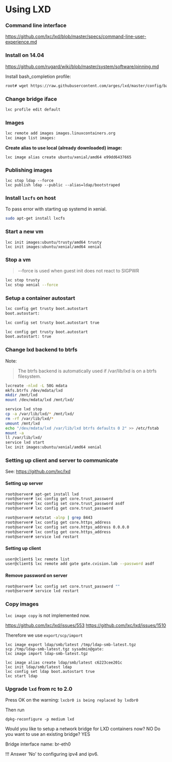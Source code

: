 # Using LXD

### Command line interface

https://github.com/lxc/lxd/blob/master/specs/command-line-user-experience.md

### Install on 14.04

https://github.com/rugard/wiki/blob/master/system/software/pinning.md

Install bash_completion profile:

```bash
root# wget https://raw.githubusercontent.com/arges/lxd/master/config/bash/lxc.in -O /etc/bash_completion.d/lxd
```

### Change bridge iface

```bash
lxc profile edit default
```

### Images

```bash
lxc remote add images images.linuxcontainers.org
lxc image list images:
```

**Create alias to use local (already downloaded) image:**

```
lxc image alias create ubuntu/xenial/amd64 e99dd6437665
```

### Publishing images

```
lxc stop ldap --force
lxc publish ldap --public --alias=ldap/bootstraped
```


### Install `lxcfs` on host

To pass error with starting up systemd in xenial.

```bash
sudo apt-get install lxcfs
```

### Start a new vm

```
lxc init images:ubuntu/trusty/amd64 trusty
lxc init images:ubuntu/xenial/amd64 xenial
```

### Stop a vm

> --force is used when guest init does not react to SIGPWR

```bash
lxc stop trusty
lxc stop xenial --force
```

### Setup a container autostart

```bash
lxc config get trusty boot.autostart
boot.autostart:

lxc config set trusty boot.autostart true

lxc config get trusty boot.autostart
boot.autostart: true
```

### Change lxd backend to btrfs

Note: 

> The btrfs backend is automatically used if /var/lib/lxd is on a btrfs filesystem.

```bash
lvcreate -nlxd -L 50G mdata
mkfs.btrfs /dev/mdata/lxd
mkdir /mnt/lxd
mount /dev/mdata/lxd /mnt/lxd/

service lxd stop
cp -a /var/lib/lxd/* /mnt/lxd/
rm -rf /var/lib/lxd/*
umount /mnt/lxd
echo "/dev/mdata/lxd /var/lib/lxd btrfs defaults 0 2" >> /etc/fstab
mount -a
ll /var/lib/lxd/
service lxd start
lxc init images:ubuntu/xenial/amd64 xenial
```

### Setting up client and server to communicate

See: https://github.com/lxc/lxd

#### Setting up server

```bash
root@server# apt-get install lxd
root@server# lxc config get core.trust_password
root@server# lxc config set core.trust_password asdf
root@server# lxc config get core.trust_password

root@server# netstat -alnp | grep 8443
root@server# lxc config get core.https_address
root@server# lxc config set core.https_address 0.0.0.0
root@server# lxc config get core.https_address
root@server# service lxd restart
```

#### Setting up client

```bash
user@client$ lxc remote list
user@client$ lxc remote add gate gate.cvision.lab --password asdf
```

#### Remove password on server

```bash
root@server# lxc config set core.trust_password ""
root@server# service lxd restart
```

### Copy images

`lxc image copy` is not implemented now.

https://github.com/lxc/lxd/issues/553
https://github.com/lxc/lxd/issues/1510

Therefore we use `export/scp/import`

```
lxc image export ldap/smb/latest /tmp/ldap-smb-latest.tgz
scp /tmp/ldap-smb-latest.tgz sysadmin@gate:
lxc image import ldap-smb-latest.tgz

lxc image alias create ldap/smb/latest c6223cee201c
lxc init ldap/smb/latest ldap
lxc config set ldap boot.autostart true
lxc start ldap
```

### Upgrade `lxd` from rc to 2.0

Press OK on the warning: `lxcbr0 is being replaced by lxdbr0`

Then run 

```
dpkg-reconfigure -p medium lxd
```

Would you like to setup a network bridge for LXD containers now? NO
Do you want to use an existing bridge? YES

Bridge interface name: br-eth0

!!! Answer 'No' to configuring ipv4 and ipv6.



